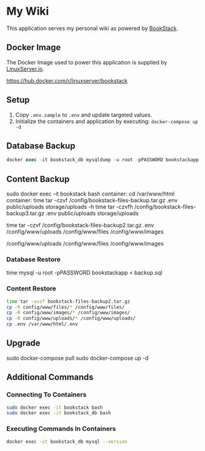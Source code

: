 # My Wiki

This application serves my personal wiki as powered by [BookStack](https://www.bookstackapp.com/).

## Docker Image

The Docker Image used to power this application is supplied by [LinuxServer.io](https://www.linuxserver.io/).

<https://hub.docker.com/r/linuxserver/bookstack>

## Setup

1. Copy `.env.sample` to `.env` and update targeted values.
1. Initialize the containers and application by executing: `docker-compose up -d`

## Database Backup

```sql
docker exec -it bookstack_db mysqldump -u root -pPASSWORD bookstackapp | gzip > backups/db/$(date +%Y-%m-%d).sql.gz
```

## Content Backup

sudo docker exec -it bookstack bash
container: cd /var/www/html
container: time tar -czvf /config/bookstack-files-backup.tar.gz .env public/uploads storage/uploads -h
time tar -czvfh /config/bookstack-files-backup3.tar.gz .env public/uploads storage/uploads

time tar -czvf /config/bookstack-files-backup2.tar.gz .env /config/www/uploads /config/www/files /config/www/images

/config/www/uploads
/config/www/files
/config/www/images

### Database Restore

time mysql -u root -pPASSWORD bookstackapp < backup.sql

### Content Restore

```bash
time tar -xvzf bookstack-files-backup2.tar.gz
cp -R config/www/files/* /config/www/files/
cp -R config/www/images/* /config/www/images/
cp -R config/www/uploads/* /config/www/uploads/
cp .env /var/www/html/.env
```

## Upgrade

sudo docker-compose pull
sudo docker-compose up -d

## Additional Commands

### Connecting To Containers

```bash
sudo docker exec -it bookstack bash
sudo docker exec -it bookstack_db bash
```

### Executing Commands In Containers

```bash
docker exec -it bookstack_db mysql --version
```
